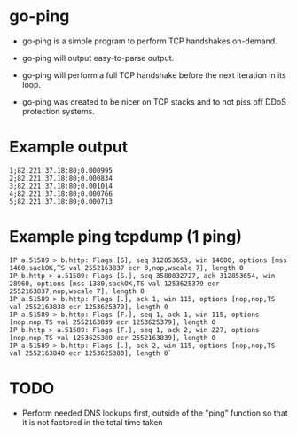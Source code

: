 # go-ping

* go-ping is a simple program to perform TCP handshakes on-demand.

* go-ping will output easy-to-parse output.

* go-ping will perform a full TCP handshake before the next iteration in its loop.

* go-ping was created to be nicer on TCP stacks and to not piss off DDoS protection systems.

# Example output

    1;82.221.37.18:80;0.000995
    2;82.221.37.18:80;0.000834
    3;82.221.37.18:80;0.001014
    4;82.221.37.18:80;0.000766
    5;82.221.37.18:80;0.000713

# Example ping tcpdump (1 ping)

    IP a.51589 > b.http: Flags [S], seq 312853653, win 14600, options [mss 1460,sackOK,TS val 2552163837 ecr 0,nop,wscale 7], length 0
    IP b.http > a.51589: Flags [S.], seq 3580832727, ack 312853654, win 28960, options [mss 1380,sackOK,TS val 1253625379 ecr 2552163837,nop,wscale 7], length 0
    IP a.51589 > b.http: Flags [.], ack 1, win 115, options [nop,nop,TS val 2552163838 ecr 1253625379], length 0
    IP a.51589 > b.http: Flags [F.], seq 1, ack 1, win 115, options [nop,nop,TS val 2552163839 ecr 1253625379], length 0
    IP b.http > a.51589: Flags [F.], seq 1, ack 2, win 227, options [nop,nop,TS val 1253625380 ecr 2552163839], length 0
    IP a.51589 > b.http: Flags [.], ack 2, win 115, options [nop,nop,TS val 2552163840 ecr 1253625380], length 0`

# TODO

* Perform needed DNS lookups first, outside of the "ping" function so that it is not factored in the total time taken
